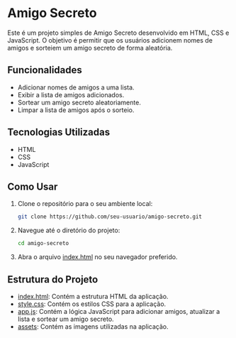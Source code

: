 # Amigo Secreto

Este é um projeto simples de Amigo Secreto desenvolvido em HTML, CSS e JavaScript. O objetivo é permitir que os usuários adicionem nomes de amigos e sorteiem um amigo secreto de forma aleatória.

## Funcionalidades

- Adicionar nomes de amigos a uma lista.
- Exibir a lista de amigos adicionados.
- Sortear um amigo secreto aleatoriamente.
- Limpar a lista de amigos após o sorteio.

## Tecnologias Utilizadas

- HTML
- CSS
- JavaScript

## Como Usar

1. Clone o repositório para o seu ambiente local:
    ```bash
    git clone https://github.com/seu-usuario/amigo-secreto.git
    ```

2. Navegue até o diretório do projeto:
    ```bash
    cd amigo-secreto
    ```

3. Abra o arquivo [index.html](http://_vscodecontentref_/0) no seu navegador preferido.

## Estrutura do Projeto

- [index.html](http://_vscodecontentref_/1): Contém a estrutura HTML da aplicação.
- [style.css](http://_vscodecontentref_/2): Contém os estilos CSS para a aplicação.
- [app.js](http://_vscodecontentref_/3): Contém a lógica JavaScript para adicionar amigos, atualizar a lista e sortear um amigo secreto.
- [assets](http://_vscodecontentref_/4): Contém as imagens utilizadas na aplicação.

